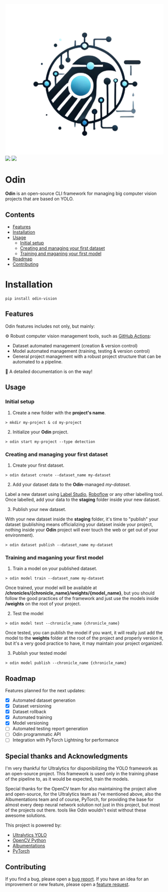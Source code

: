 <img src="docs/logo.png" style="">

<img src="https://img.shields.io/pypi/v/odin-vision.svg">
<img src="https://img.shields.io/pypi/pyversions/odin-vision.svg">


# Odin

**Odin** is an open-source CLI framework for managing big computer vision projects that are based on YOLO.

## Contents

- [Features](#features)
- [Installation](#installation)
- [Usage](#usage)
  - [Initial setup](#initial-setup)
  - [Creating and managing your first dataset](#creating-and-managing-your-first-dataset)
  - [Training and maganing your first model](#training-and-maganing-your-first-model)
- [Roadmap](#roadmap)
- [Contributing](#contributing)

# Installation

```
pip install odin-vision
```

## Features

Odin features includes not only, but mainly:

⚙️ Robust computer vision management tools, such as [GitHub Actions](https://github.com/features/actions):
  - Dataset automated management (creation & version control)
  - Model automated management (training, testing & version control)
  - General project management with a robust project structure that can be automated to a pipeline.

📄 A detailed documentation is on the way!

## Usage

### Initial setup

1. Create a new folder with the **project's name**.

```
> mkdir my-project & cd my-project
```

2. Initialize your **Odin** project.

```
> odin start my-project --type detection
```

### Creating and managing your first dataset

1. Create your first dataset.

```
> odin dataset create --dataset_name my-dataset
```

2. Add your dataset data to the **Odin**-managed _my-dataset_.

Label a new dataset using [Label Studio](https://labelstud.io/), [Roboflow](https://roboflow.com/) or any other labelling tool. Once labelled, add your data to the **staging** folder inside your new dataset.

3. Publish your new dataset.

With your new dataset inside the **staging** folder, it's time to "publish" your dataset (publishing means officializing your dataset inside your project, nothing inside your **Odin** project will ever touch the web or get out of your environment).

```  
> odin dataset publish --dataset_name my-dataset
```

### Training and maganing your first model

1. Train a model on your published dataset.

```
> odin model train --dataset_name my-dataset
```

Once trained, your model will be available at **/chronicles/{chronicle_name}/weights/{model_name}**, but you should follow the good practices of the framework and just use the models inside **/weights** on the root of your project.

2. Test the model

```
> odin model test --chronicle_name {chronicle_name}
```

Once tested, you can publish the model if you want, it will really just add the model to the **weights** folder at the root of the project and properly version it, but it's a very good practice to have, it may maintain your project organized.

3. Publish your tested model

```
> odin model publish --chronicle_name {chronicle_name}
```

## Roadmap

Features planned for the next updates:

- [x] Automated dataset generation
- [x] Dataset versioning
- [x] Dataset rollback
- [x] Automated training
- [x] Model versioning
- [ ] Automated testing report generation
- [ ] Odin programmatic API
- [ ] Integration with PyTorch Lightning for performance

## Special thanks and Acknowledgments 

I'm very thankful for Ultralytics for disponibilizing the YOLO framework as an open-source project. This framework is used only in the training phase of the pipeline to, as it would be expected, train the models.

Special thanks for the OpenCV team for also maintaining the project alive and open-source, for the Ultralytics team as I've mentioned above, also the Albumentations team and of course, PyTorch, for providing the base for almost every deep neural network solution not just in this project, but most of the projects out there. tools like Odin wouldn't exist without these awesome solutions.

This project is powered by:
- [Ultralytics YOLO](https://github.com/ultralytics/ultralytics)
- [OpenCV Python](https://github.com/opencv/opencv-python)
- [Albumentations](https://github.com/albumentations-team/albumentations)
- [PyTorch](https://github.com/pytorch/pytorch)

## Contributing

If you find a bug, please open a [bug report](https://github.com/matjsz/odin/issues/new?labels=bug).
If you have an idea for an improvement or new feature, please open a [feature request](https://github.com/matjsz/odin/issues/new?labels=enhancement).